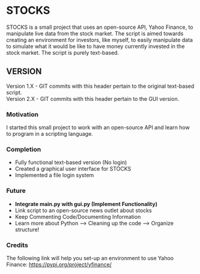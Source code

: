 # STOCKS
STOCKS is a small project that uses an open-source API, Yahoo Finance, to manipulate live data from the stock market. 
The script is aimed towards creating an environment for investors, like myself, to easily manipulate data to simulate 
what it would be like to have money currently invested in the stock market. The script is purely text-based.

## VERSION
Version 1.X - GIT commits with this header pertain to the original text-based script.\
Version 2.X - GIT commits with this header pertain to the GUI version.

### Motivation 
I started this small project to work with an open-source API and learn how to program in a scripting language.

### Completion
- Fully functional text-based version (No login)
- Created a graphical user interface for STOCKS
- Implemented a file login system

### Future
-  **Integrate main.py with gui.py (Implement Functionality)**
-  Link script to an open-source news outlet about stocks
-  Keep Commenting Code/Documenting Information
-  Learn more about Python --> Cleaning up the code --> Organize structure! 

### Credits
The following link will help you set-up an environment to use Yahoo Finance: https://pypi.org/project/yfinance/